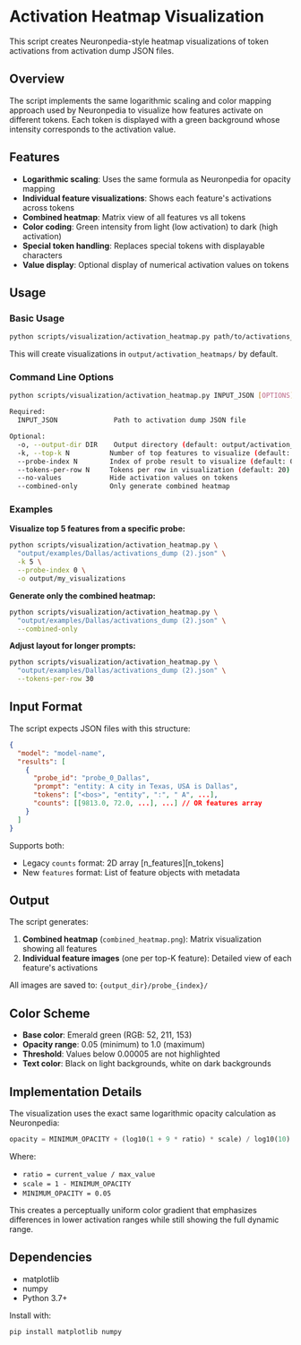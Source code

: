 # Activation Heatmap Visualization

This script creates Neuronpedia-style heatmap visualizations of token activations from activation dump JSON files.

## Overview

The script implements the same logarithmic scaling and color mapping approach used by Neuronpedia to visualize how features activate on different tokens. Each token is displayed with a green background whose intensity corresponds to the activation value.

## Features

- **Logarithmic scaling**: Uses the same formula as Neuronpedia for opacity mapping
- **Individual feature visualizations**: Shows each feature's activations across tokens
- **Combined heatmap**: Matrix view of all features vs all tokens
- **Color coding**: Green intensity from light (low activation) to dark (high activation)
- **Special token handling**: Replaces special tokens with displayable characters
- **Value display**: Optional display of numerical activation values on tokens

## Usage

### Basic Usage

```bash
python scripts/visualization/activation_heatmap.py path/to/activations_dump.json
```

This will create visualizations in `output/activation_heatmaps/` by default.

### Command Line Options

```bash
python scripts/visualization/activation_heatmap.py INPUT_JSON [OPTIONS]

Required:
  INPUT_JSON              Path to activation dump JSON file

Optional:
  -o, --output-dir DIR    Output directory (default: output/activation_heatmaps)
  -k, --top-k N          Number of top features to visualize (default: 10)
  --probe-index N        Index of probe result to visualize (default: 0)
  --tokens-per-row N     Tokens per row in visualization (default: 20)
  --no-values            Hide activation values on tokens
  --combined-only        Only generate combined heatmap
```

### Examples

**Visualize top 5 features from a specific probe:**
```bash
python scripts/visualization/activation_heatmap.py \
  "output/examples/Dallas/activations_dump (2).json" \
  -k 5 \
  --probe-index 0 \
  -o output/my_visualizations
```

**Generate only the combined heatmap:**
```bash
python scripts/visualization/activation_heatmap.py \
  "output/examples/Dallas/activations_dump (2).json" \
  --combined-only
```

**Adjust layout for longer prompts:**
```bash
python scripts/visualization/activation_heatmap.py \
  "output/examples/Dallas/activations_dump (2).json" \
  --tokens-per-row 30
```

## Input Format

The script expects JSON files with this structure:

```json
{
  "model": "model-name",
  "results": [
    {
      "probe_id": "probe_0_Dallas",
      "prompt": "entity: A city in Texas, USA is Dallas",
      "tokens": ["<bos>", "entity", ":", " A", ...],
      "counts": [[9813.0, 72.0, ...], ...] // OR features array
    }
  ]
}
```

Supports both:
- Legacy `counts` format: 2D array [n_features][n_tokens]
- New `features` format: List of feature objects with metadata

## Output

The script generates:

1. **Combined heatmap** (`combined_heatmap.png`): Matrix visualization showing all features
2. **Individual feature images** (one per top-K feature): Detailed view of each feature's activations

All images are saved to: `{output_dir}/probe_{index}/`

## Color Scheme

- **Base color**: Emerald green (RGB: 52, 211, 153)
- **Opacity range**: 0.05 (minimum) to 1.0 (maximum)
- **Threshold**: Values below 0.00005 are not highlighted
- **Text color**: Black on light backgrounds, white on dark backgrounds

## Implementation Details

The visualization uses the exact same logarithmic opacity calculation as Neuronpedia:

```python
opacity = MINIMUM_OPACITY + (log10(1 + 9 * ratio) * scale) / log10(10)
```

Where:
- `ratio = current_value / max_value`
- `scale = 1 - MINIMUM_OPACITY`
- `MINIMUM_OPACITY = 0.05`

This creates a perceptually uniform color gradient that emphasizes differences in lower activation ranges while still showing the full dynamic range.

## Dependencies

- matplotlib
- numpy
- Python 3.7+

Install with:
```bash
pip install matplotlib numpy
```



